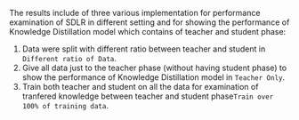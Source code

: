 The results include of three various implementation for performance examination of SDLR in different setting and for showing the performance of Knowledge Distillation model which contains of teacher and student phase:

1. Data were split with different ratio between teacher and student in `Different ratio of Data`.
2. Give all data just to the teacher phase (without having student phase) to show the performance of Knowledge Distillation model in `Teacher Only`.
3. Train both teacher and student on all the data for examination of tranfered knowledge between teacher and student phase`Train over 100% of training data`.
